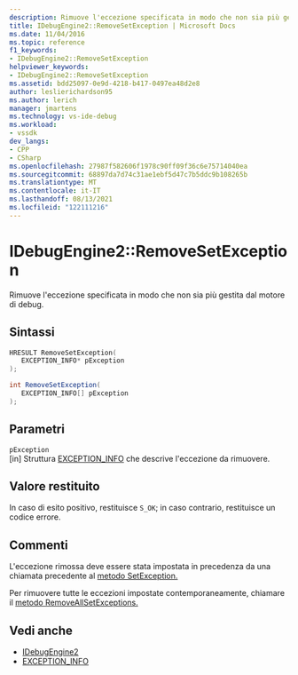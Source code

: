 ```yaml
---
description: Rimuove l'eccezione specificata in modo che non sia più gestita dal motore di debug.
title: IDebugEngine2::RemoveSetException | Microsoft Docs
ms.date: 11/04/2016
ms.topic: reference
f1_keywords:
- IDebugEngine2::RemoveSetException
helpviewer_keywords:
- IDebugEngine2::RemoveSetException
ms.assetid: bdd25097-0e9d-4218-b417-0497ea48d2e8
author: leslierichardson95
ms.author: lerich
manager: jmartens
ms.technology: vs-ide-debug
ms.workload:
- vssdk
dev_langs:
- CPP
- CSharp
ms.openlocfilehash: 27987f582606f1978c90ff09f36c6e75714040ea
ms.sourcegitcommit: 68897da7d74c31ae1ebf5d47c7b5ddc9b108265b
ms.translationtype: MT
ms.contentlocale: it-IT
ms.lasthandoff: 08/13/2021
ms.locfileid: "122111216"
---
```

# <a name="idebugengine2removesetexception"></a>IDebugEngine2::RemoveSetException
Rimuove l'eccezione specificata in modo che non sia più gestita dal motore di debug.

## <a name="syntax"></a>Sintassi

```cpp
HRESULT RemoveSetException( 
   EXCEPTION_INFO* pException
);
```

```csharp
int RemoveSetException( 
   EXCEPTION_INFO[] pException
);
```

## <a name="parameters"></a>Parametri
`pException`\
[in] Struttura [EXCEPTION_INFO](../../../extensibility/debugger/reference/exception-info.md) che descrive l'eccezione da rimuovere.

## <a name="return-value"></a>Valore restituito
 In caso di esito positivo, restituisce `S_OK`; in caso contrario, restituisce un codice errore.

## <a name="remarks"></a>Commenti
 L'eccezione rimossa deve essere stata impostata in precedenza da una chiamata precedente al [metodo SetException.](../../../extensibility/debugger/reference/idebugengine2-setexception.md)

 Per rimuovere tutte le eccezioni impostate contemporaneamente, chiamare il [metodo RemoveAllSetExceptions.](../../../extensibility/debugger/reference/idebugengine2-removeallsetexceptions.md)

## <a name="see-also"></a>Vedi anche
- [IDebugEngine2](../../../extensibility/debugger/reference/idebugengine2.md)
- [EXCEPTION_INFO](../../../extensibility/debugger/reference/exception-info.md)
